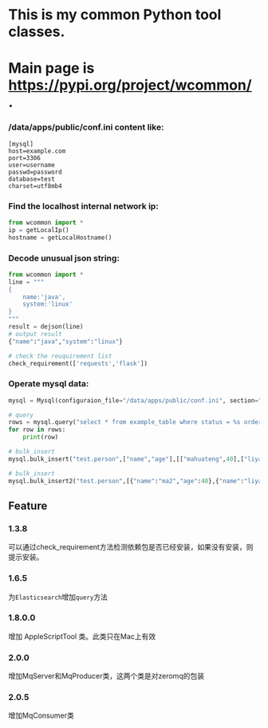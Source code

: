 # This is my common Python tool classes.
# Main page is https://pypi.org/project/wcommon/ .


### /data/apps/public/conf.ini content like:
```
[mysql]
host=example.com
port=3306
user=username
passwd=password
database=test
charset=utf8mb4
```

### Find the localhost internal network ip:
```python
from wcommon import *
ip = getLocalIp()
hostname = getLocalHostname()
```

### Decode unusual json string:
```python
from wcommon import *
line = """
{
    name:'java',
    system:'linux'
}
"""
result = dejson(line)
# output result
{"name":"java","system":"linux"}
```

```python
# check the reuquirement list
check_requirement(['requests','flask'])
```

### Operate mysql data:
```python
mysql = Mysql(configuraion_file="/data/apps/public/conf.ini", section="mysql")
```
```python
# query
rows = mysql.query("select * from example_table where status = %s order by id desc limit %s",(1,10))
for row in rows:
    print(row)
```

```python
# bulk_insert
mysql.bulk_insert("test.person",["name","age"],[["mahuateng",40],["liyanhong",39]])
```

```python
# bulk_insert
mysql.bulk_insert2("test.person",[{"name":"ma2","age":40},{"name":"liyanhong2","age":39},{"name":"ren"}] )
```


## Feature

### 1.3.8
可以通过check_requirement方法检测依赖包是否已经安装，如果没有安装，则提示安装。

### 1.6.5 
为`Elasticsearch`增加`query`方法

### 1.8.0.0
增加 AppleScriptTool 类。此类只在Mac上有效

### 2.0.0
增加MqServer和MqProducer类，这两个类是对zeromq的包装

### 2.0.5
增加MqConsumer类



